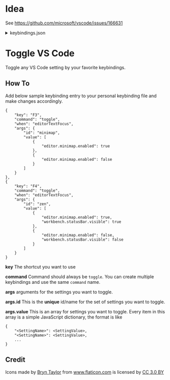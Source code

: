 # Idea

See https://github.com/microsoft/vscode/issues/166631
<details>
  <summary>keybindings.json</summary>

```jsonc
// # keybindings.json
[
    {
        "key": "ctrl+i",
        "command": "toggle"
        "when": "editorTextFocus"
        "args": {
                "id": "Zen", // id must be unique
                "values": [
                        // Must have 2 settings objects with the same schema
                        {
                                "workbench.statusBar.visible": true,
                                "workbench.activityBar.visible": true,
                                "workbench.editor.showTabs": false,
                                "editor.minimap.enabled": true,
                        },
                        {
                                "workbench.statusBar.visible": false,
                                "workbench.activityBar.visible": false,
                                "workbench.editor.showTabs": true,
                                "editor.minimap.enabled": false,
                        }
                ]
        }, 
    },
    {
        "key": "ctrl+shift+i",
        "command": "cycle"
        "when": "editorTextFocus"
        "args": {
                "id": "Theme and Font", // id must be unique
                "values": [
                        // As many settings objects as desired, with the same schema
                        {
                                "workbench.colorTheme": "Default Light+",
                                "editor.fontFamily": "Consolas, monospace",
                        },
                        {
                                "workbench.colorTheme": "Default Dark+",
                                "editor.fontFamily": "'Cascadia Code', monospace",
                        },
                        {
                                "workbench.colorTheme": "Default High Contrast",
                                "editor.fontFamily": "'Fira Code', monospace",
                        }
                ]
        }, 
    }
]
```

</details>

# Toggle VS Code
Toggle any VS Code setting by your favorite keybindings.

## How To

Add below sample keybinding entry to your personal keybinding file and make changes accordingly.

```
{
	"key": "F3",
	"command": "toggle",
	"when": "editorTextFocus",
	"args": {
		"id": "minimap",
		"value": [
			{
				"editor.minimap.enabled": true
			},
			{
				"editor.minimap.enabled": false
			}
		]
	}
},
{
	"key": "F4",
	"command": "toggle",
	"when": "editorTextFocus",
	"args": {
		"id": "zen",
		"value": [
			{
				"editor.minimap.enabled": true,
				"workbench.statusBar.visible": true
			},
			{
				"editor.minimap.enabled": false,
				"workbench.statusBar.visible": false
			}
		]
	}
}
```

**key**
The shortcut you want to use

**command**
Command should always be `toggle`. You can create multiple keybindings and use the same `command` name.

**args**
arguments for the settings you want to toggle.

**args.id**
This is the **unique** id/name for the set of settings you want to toggle.

**args.value**
This is an array for settings you want to toggle. Every item in this array is a simple JavaScript dictionary, the format is like

```
{
	"<SettingName>": <SettingValue>,
	"<SettingName>": <SettingValue>,
	...
}
```

## Credit

<div>Icons made by <a href="http://www.flaticon.com/authors/bryn-taylor" title="Bryn Taylor">Bryn Taylor</a> from <a href="http://www.flaticon.com" title="Flaticon">www.flaticon.com</a> is licensed by <a href="http://creativecommons.org/licenses/by/3.0/" title="Creative Commons BY 3.0" target="_blank">CC 3.0 BY</a></div>
